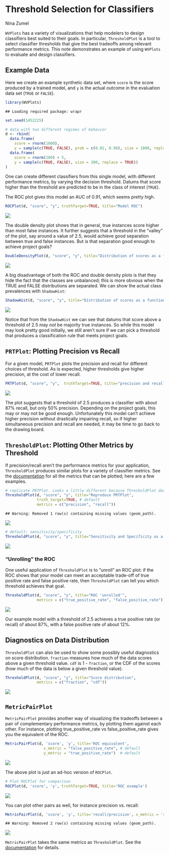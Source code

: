 Threshold Selection for Classifiers
================
Nina Zumel

`WVPlots` has a variety of visualizations that help modelers to design
classifiers best suited to their goals. In particular, `ThresholdPlot`
is a tool to select classifier thresholds that give the best tradeoffs
among relevant performance metrics. This note demonstrates an example of
using `WVPlots` to evaluate and design classifiers.

## Example Data

Here we create an example synthetic data set, where `score` is the score
produced by a trained model, and `y` is the actual outcome in the
evaluation data set (`TRUE` or `FALSE`).

``` r
library(WVPlots)
```

    ## Loading required package: wrapr

``` r
set.seed(1452225)

# data with two different regimes of behavior
d <- rbind(
  data.frame(
    score = rnorm(1000),
    y = sample(c(TRUE, FALSE), prob = c(0.02, 0.98), size = 1000, replace = TRUE)),
  data.frame(
    score = rnorm(200) + 5,
    y = sample(c(TRUE, FALSE), size = 200, replace = TRUE))
)
```

One can create different classifiers from this single model, with
different performance metrics, by varying the decision threshold. Datums
that score higher than the threshold are predicted to be in the class of
interest (`TRUE`).

The ROC plot gives this model an AUC of 0.91, which seems pretty high.

``` r
ROCPlot(d, "score", "y", truthTarget=TRUE, title="Model ROC")
```

![](PickingThresholds_files/figure-gfm/unnamed-chunk-2-1.png)<!-- -->

The double density plot shows that in general, true instances score
higher than most false instances. It further suggests that a threshold
in the “valley” of the plot, say around a value of 2.5, would achieve
good separation between true and false instances. But is that separation
good enough to achieve project goals?

``` r
DoubleDensityPlot(d, "score", "y", title="Distribution of scores as a function of outcome")
```

![](PickingThresholds_files/figure-gfm/unnamed-chunk-3-1.png)<!-- -->

A big disadvantage of both the ROC and double density plots is that they
hide the fact that the classes are unbalanced; this is more obvious when
the TRUE and FALSE distributions are separated. We can show the actual
class prevalences with `ShadowHist`:

``` r
ShadowHist(d, "score", "y", title="Distribution of scores as a function of outcome")
```

![](PickingThresholds_files/figure-gfm/unnamed-chunk-4-1.png)<!-- -->

Notice that from the `ShadowHist` we can see that datums that score
above a threshold of 2.5 may *not* be majority true instances. So while
this model may look pretty good initially, we still aren’t sure if we
can pick a threshold that produces a classification rule that meets
project goals.

## `PRTPlot`: Plotting Precision vs Recall

For a given model, `PRTPlot` plots the precision and recall for
different choices of threshold. As is expected, higher thresholds give
higher precision, at the cost of lower recall.

``` r
PRTPlot(d, "score", "y",  truthTarget=TRUE, title="precision and recall as a function of threshold")
```

![](PickingThresholds_files/figure-gfm/unnamed-chunk-5-1.png)<!-- -->

The plot suggests that a threshold of 2.5 produces a classifier with
about 87% recall, but only 50% precision. Depending on the project
goals, this may or may not be good enough. Unfortunately this model
can’t achieve higher precision without drastically impairing recall,
so if higher simultaneous precision and recall are needed, it may be
time to go back to the drawing board.

## `ThresholdPlot`: Plotting Other Metrics by Threshold

If precision/recall aren’t the performance metrics for your application,
`ThresholdPlot` produces similar plots for a variety of classifier
metrics. See the
[documentation](https://winvector.github.io/WVPlots/reference/ThresholdPlot.html)
for all the metrics that can be plotted; here are a few examples.

``` r
# replicate PRTPlot. Looks a little different because ThresholdPlot does different smoothing
ThresholdPlot(d, "score", "y", title="Reproduce PRTPlot",
              truth_target=TRUE, # default
              metrics = c("precision", "recall"))
```

    ## Warning: Removed 1 row(s) containing missing values (geom_path).

![](PickingThresholds_files/figure-gfm/unnamed-chunk-6-1.png)<!-- -->

``` r
# default: sensitivity/specificity
ThresholdPlot(d, "score", "y", title="Sensitivity and Specificity as a Function of Threshold")
```

![](PickingThresholds_files/figure-gfm/unnamed-chunk-6-2.png)<!-- -->

### “Unrolling” the ROC

One useful application of `ThresholdPlot` is to “unroll” an ROC plot: if
the ROC shows that your model can meet an acceptable trade-off of true
positive rate and false positive rate, then `ThresholdPlot` can tell you
which threshold achieves that goal.

``` r
ThresholdPlot(d, "score", "y", title="ROC 'unrolled'",
              metrics = c("true_positive_rate", "false_positive_rate"))
```

![](PickingThresholds_files/figure-gfm/unnamed-chunk-7-1.png)<!-- -->

Our example model with a threshold of 2.5 achieves a true positive rate
(or recall) of about 87%, with a false positive rate of about 12%.

## Diagnostics on Data Distribution

`ThresholdPlot` can also be used to show some possibly useful
diagnostics on score distribution. `fraction` measures how much of the
data scores above a given threshold value. `cdf` is 1 - `fraction`, or
the CDF of the scores (how much of the data is below a given threshold
value).

``` r
ThresholdPlot(d, "score", "y", title="Score distribution",
              metrics = c("fraction", "cdf"))
```

![](PickingThresholds_files/figure-gfm/unnamed-chunk-8-1.png)<!-- -->

## `MetricPairPlot`

`MetricPairPlot` provides another way of visualizing the tradeoffs
between a pair of complementary performance metrics, by plotting them
against each other. For instance, plotting true\_positive\_rate vs
false\_positive\_rate gives you the equivalent of the ROC.

``` r
MetricPairPlot(d, 'score', 'y', title='ROC equivalent',
                 x_metric = "false_positive_rate", # default
                 y_metric = "true_positive_rate")  # default
```

![](PickingThresholds_files/figure-gfm/unnamed-chunk-9-1.png)<!-- -->

The above plot is just an ad-hoc version of `ROCPlot`.

``` r
# Plot ROCPlot for comparison
ROCPlot(d, 'score', 'y', truthTarget=TRUE, title='ROC example')
```

![](PickingThresholds_files/figure-gfm/unnamed-chunk-10-1.png)<!-- -->

You can plot other pairs as well, for instance precision vs. recall:

``` r
MetricPairPlot(d, 'score', 'y', title='recall/precision', x_metric = 'recall', y_metric = 'precision')
```

    ## Warning: Removed 2 row(s) containing missing values (geom_path).

![](PickingThresholds_files/figure-gfm/unnamed-chunk-11-1.png)<!-- -->

`MetricPairPlot` takes the same metrics as `ThresholdPlot`. See the
[documentation](https://winvector.github.io/WVPlots/reference/MetricPairPlot.html)
for details.
